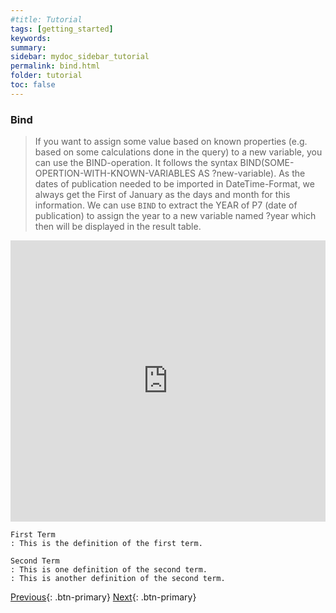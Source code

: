 ```yaml
---
#title: Tutorial
tags: [getting_started]
keywords:
summary:
sidebar: mydoc_sidebar_tutorial
permalink: bind.html
folder: tutorial
toc: false
---
```


### **Bind**

> If you want to assign some value based on known properties (e.g. based on some calculations done in the query) to a new variable, you can use the BIND-operation. It follows the syntax BIND(SOME-OPERTION-WITH-KNOWN-VARIABLES AS ?new-variable).
> As the dates of publication needed to be imported in DateTime-Format, we always get the First of January as the days and month for this information. We can use <code>BIND</code> to extract the YEAR of P7 (date of publication) to assign the year to a new variable named ?year which then will be displayed in the result table.

<iframe class="" src="https://query.wikidata.org/#%23Locations%20of%20aviation%20accidents%0A%0ASELECT%20%3Fitem%20%3FitemLabel%20%3Fcoords%0AWHERE%0A%7B%0A%20%20%20%3Fitem%20wdt%3AP31%20wd%3AQ744913.%20%20%20%20%20%20%23%20item%20is%20an%20instance%20of%20an%20aviation%20accident%0A%20%20%20%3Fitem%20wdt%3AP625%20%3Fcoords.%20%20%20%20%20%20%20%20%23%20item%27s%20coordinates%20are%20collected%20by%20the%20%3Fcoords%20variable%0A%20%20SERVICE%20wikibase%3Alabel%20%7B%20bd%3AserviceParam%20wikibase%3Alanguage%20%22%5BAUTO_LANGUAGE%5D%2Cen%22.%20%7D%0A%7D" style="width:100%;max-width:100%;height:450px" frameborder="0"></iframe>

```
First Term
: This is the definition of the first term.

Second Term
: This is one definition of the second term.
: This is another definition of the second term.
```

[Previous](./union.html){: .btn-primary} [Next](./federated.html){: .btn-primary}

<!-- {% include links.html %} -->
